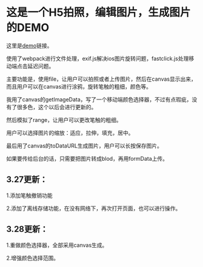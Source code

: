 # 这是一个H5拍照，编辑图片，生成图片的DEMO

这里是[demo](https://yiiouo.github.io/canvas-Image-processing/)链接。

使用了webpack进行文件处理，exif.js解决ios图片旋转问题，fastclick.js处理移动端点击延迟问题。

主要功能是，使用file，让用户可以拍照或者上传图片，然后在canvas显示出来，而且用户可以在canvas进行涂鸦，旋转笔触的粗细，颜色等。

我用了canvas的getImageData，写了一个移动端颜色选择器，不过有点瑕疵，没有了很多色，这个以后会进行更新的。

然后模拟了range，让用户可以更改笔触的粗细。

用户可以选择图片的缩放：适应，拉伸，填充，居中。

最后用了canvas的toDataURL生成图片，用户可以长按保存图片。

如果要传给后台的话，只需要把图片转成blod，再用formData上传。

## 3.27更新：

1.添加笔触撤销功能

2.添加了离线存储功能，在没有网络下，再次打开页面，也可以进行操作。

## 3.28更新：

1.重做颜色选择器，全部采用canvas生成。

2.增强颜色选择范围。